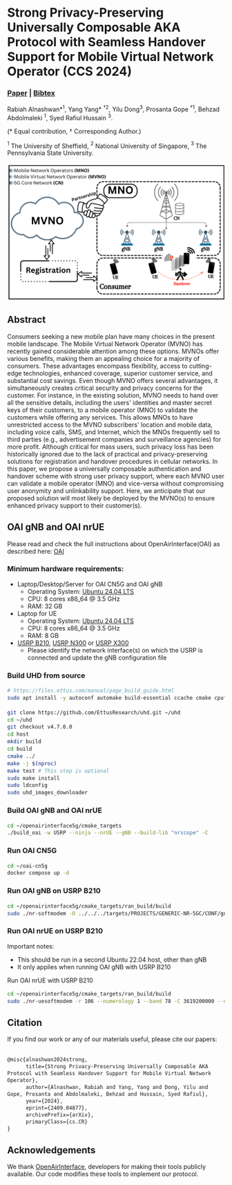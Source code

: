 # Strong Privacy-Preserving Universally Composable AKA Protocol with Seamless Handover Support for Mobile Virtual Network Operator (CCS 2024)

### [Paper](https://arxiv.org/abs/2409.04877) | [Bibtex](#bibtex)

Rabiah Alnashwan\*$^1$, Yang Yang\* $^†{^2}$, Yilu Dong$^3$, Prosanta Gope $^†{^1}$, Behzad Abdolmaleki $^1$, Syed Rafiul Hussain $^3$.


(* Equal contribution, $†$ Corresponding Author.)

$^1$ The University of Sheffield, $^2$ National University of Singapore, $^3$ The Pennsylvania State University.

![System Model](mvno.png)

## Abstract
<!-- **Abstract** -->

Consumers seeking a new mobile plan have many choices in the present mobile landscape. The Mobile Virtual Network Operator (MVNO) has recently gained considerable attention among these options. MVNOs offer various benefits, making them an appealing choice for a majority of consumers. These advantages encompass flexibility, access to cutting-edge technologies, enhanced coverage, superior customer service, and substantial cost savings.  Even though MVNO offers several advantages, it simultaneously creates critical security and privacy concerns for the customer. For instance, in the existing solution, MVNO needs to hand over all the sensitive details, including the users' identities and master secret keys of their customers, to a mobile operator (MNO) to validate the customers while offering any services. This allows MNOs to have unrestricted access to the MVNO subscribers' location and mobile data, including voice calls, SMS, and Internet, which the MNOs frequently sell to third parties (e.g., advertisement companies and surveillance agencies) for more profit. Although critical for mass users, such privacy loss has been historically ignored due to the lack of practical and privacy-preserving solutions for registration and handover procedures in cellular networks. In this paper, we propose a universally composable authentication and handover scheme with strong user privacy support, where each MVNO user can validate a mobile operator (MNO) and vice-versa without compromising user anonymity and unlinkability support.  Here, we anticipate that our proposed solution will most likely be deployed by the MVNO(s) to ensure enhanced privacy support to their customer(s).  






## OAI gNB and OAI nrUE


Please read and check the full instructions about OpenAirInterface(OAI) as described here:
[OAI](https://gitlab.eurecom.fr/oai/openairinterface5g/-/blob/develop/doc/NR_SA_Tutorial_OAI_nrUE.md?ref_type=heads&plain=0)


### Minimum hardware requirements:
- Laptop/Desktop/Server for OAI CN5G and OAI gNB
    - Operating System: [Ubuntu 24.04 LTS](https://releases.ubuntu.com/24.04/ubuntu-24.04.1-desktop-amd64.iso)
    - CPU: 8 cores x86_64 @ 3.5 GHz
    - RAM: 32 GB
- Laptop for UE
    - Operating System: [Ubuntu 24.04 LTS](https://releases.ubuntu.com/24.04/ubuntu-24.04.1-desktop-amd64.iso)
    - CPU: 8 cores x86_64 @ 3.5 GHz
    - RAM: 8 GB
- [USRP B210](https://www.ettus.com/all-products/ub210-kit/), [USRP N300](https://www.ettus.com/all-products/USRP-N300/) or [USRP X300](https://www.ettus.com/all-products/x300-kit/)
    - Please identify the network interface(s) on which the USRP is connected and update the gNB configuration file


### Build UHD from source
```bash
# https://files.ettus.com/manual/page_build_guide.html
sudo apt install -y autoconf automake build-essential ccache cmake cpufrequtils doxygen ethtool g++ git inetutils-tools libboost-all-dev libncurses-dev libusb-1.0-0 libusb-1.0-0-dev libusb-dev python3-dev python3-mako python3-numpy python3-requests python3-scipy python3-setuptools python3-ruamel.yaml

git clone https://github.com/EttusResearch/uhd.git ~/uhd
cd ~/uhd
git checkout v4.7.0.0
cd host
mkdir build
cd build
cmake ../
make -j $(nproc)
make test # This step is optional
sudo make install
sudo ldconfig
sudo uhd_images_downloader
```


### Build OAI gNB and OAI nrUE

```bash
cd ~/openairinterface5g/cmake_targets
./build_oai -w USRP --ninja --nrUE --gNB --build-lib "nrscope" -C
```

### Run OAI CN5G

```bash
cd ~/oai-cn5g
docker compose up -d
```

### Run OAI gNB on USRP B210
```bash
cd ~/openairinterface5g/cmake_targets/ran_build/build
sudo ./nr-softmodem -O ../../../targets/PROJECTS/GENERIC-NR-5GC/CONF/gnb.sa.band78.fr1.106PRB.usrpb210.conf --gNBs.[0].min_rxtxtime 6 --sa -E --continuous-tx
```

### Run OAI nrUE on USRP B210
Important notes:
- This should be run in a second Ubuntu 22.04 host, other than gNB
- It only applies when running OAI gNB with USRP B210

Run OAI nrUE with USRP B210
```bash
cd ~/openairinterface5g/cmake_targets/ran_build/build
sudo ./nr-uesoftmodem -r 106 --numerology 1 --band 78 -C 3619200000 --ue-fo-compensation --sa -E --uicc0.imsi 001010000000001
```




<a name="bibtex"></a>
## Citation

If you find our work or any of our materials useful, please cite our papers:
```

@misc{alnashwan2024strong,
      title={Strong Privacy-Preserving Universally Composable AKA Protocol with Seamless Handover Support for Mobile Virtual Network Operator}, 
      author={Alnashwan, Rabiah and Yang, Yang and Dong, Yilu and Gope, Prosanta and Abdolmaleki, Behzad and Hussain, Syed Rafiul},
      year={2024},
      eprint={2409.04877},
      archivePrefix={arXiv},
      primaryClass={cs.CR}
}

```



## Acknowledgements

We thank [OpenAirInterface](https://openairinterface.org/), developers for making their tools publicly available. Our code modifies these tools to implement our protocol.  

